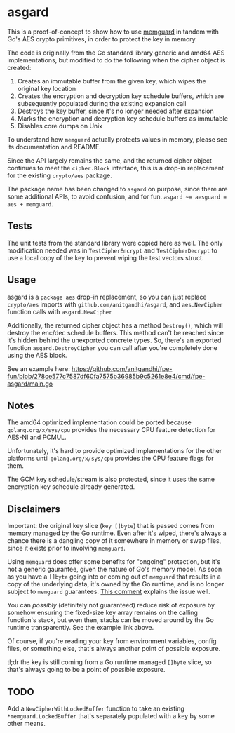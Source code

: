 # asgard

This is a proof-of-concept to show how to use [memguard](https://github.com/awnumar/memguard) in tandem with Go's AES crypto primitives, in order to protect the key in memory.

The code is originally from the Go standard library generic and amd64 AES implementations, but modified to do the following when the cipher object is created:
  1. Creates an immutable buffer from the given key, which wipes the original key location
  2. Creates the encryption and decryption key schedule buffers, which are subsequently populated during the existing expansion call
  3. Destroys the key buffer, since it's no longer needed after expansion
  4. Marks the encryption and decryption key schedule buffers as immutable
  5. Disables core dumps on Unix

To understand how `memguard` actually protects values in memory, please see its documentation and README.

Since the API largely remains the same, and the returned cipher object continues to meet the `cipher.Block` interface, this is a drop-in replacement for the existing `crypto/aes` package. 

The package name has been changed to `asgard` on purpose, since there are some additional APIs, to avoid confusion, and for fun. `asgard ~= aesguard = aes + memguard`.

## Tests

The unit tests from the standard library were copied here as well. The only modification needed was in `TestCipherEncrypt` and `TestCipherDecrypt` to use a local copy of the key to prevent wiping the test vectors struct.

## Usage

asgard is a `package aes` drop-in replacement, so you can just replace `crypto/aes` imports with `github.com/anitgandhi/asgard`, and `aes.NewCipher` function calls with `asgard.NewCipher`

Additionally, the returned cipher object has a method `Destroy()`, which will destroy the enc/dec schedule buffers. This method can't be reached since it's hidden behind the unexported concrete types. So, there's an exported function `asgard.DestroyCipher` you can call after you're completely done using the AES block.

See an example here: https://github.com/anitgandhi/fpe-fun/blob/278ce577c7587df60fa7575b36985b9c5261e8e4/cmd/fpe-asgard/main.go

## Notes 

The amd64 optimized implementation could be ported because `golang.org/x/sys/cpu` provides the necessary CPU feature detection for AES-NI and PCMUL.

Unfortunately, it's hard to provide optimized implementations for the other platforms until `golang.org/x/sys/cpu` provides the CPU feature flags for them.

The GCM key schedule/stream is also protected, since it uses the same encryption key schedule already generated.

## Disclaimers

Important: the original key slice (`key []byte`) that is passed comes from memory managed by the Go runtime. Even after it's wiped, there's always a chance there is a dangling copy of it somewhere in memory or swap files, since it exists prior to involving `memguard`.

Using `memguard` does offer some benefits for "ongoing" protection, but it's not a generic gaurantee, given the nature of Go's memory model. As soon as you have a `[]byte` going into or coming out of `memguard` that results in a copy of the underlying data, it's owned by the Go runtime, and is no longer subject to `memguard` guarantees. [This comment](https://github.com/hashicorp/vault/issues/540#issuecomment-350757998) explains the issue well.

You can _possibly_ (definitely not guaranteed) reduce risk of exposure by somehow ensuring the fixed-size key array remains on the calling function's stack, but even then, stacks can be moved around by the Go runtime transparently. See the example link above.

Of course, if you're reading your key from environment variables, config files, or something else, that's always another point of possible exposure.

tl;dr the key is still coming from a Go runtime managed `[]byte` slice, so that's always going to be a point of possible exposure.

## TODO

Add a `NewCipherWithLockedBuffer` function to take an existing `*memguard.LockedBuffer` that's separately populated with a key by some other means. 
